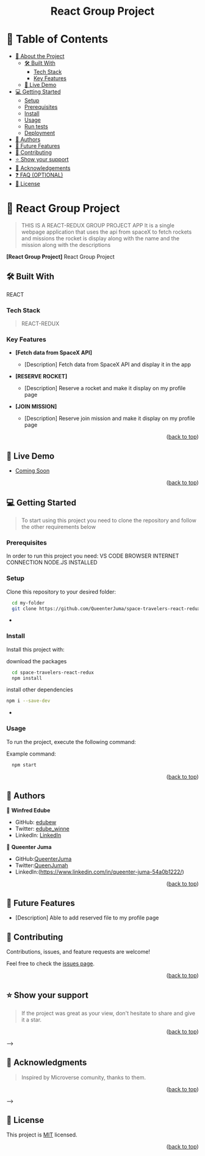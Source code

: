 <h1 align="center"> React Group Project </h1>

<a name="readme-top"></a>

<!-- TABLE OF CONTENTS -->

# 📗 Table of Contents

- [📖 About the Project](#about-project)
  - [🛠 Built With](#built-with)
    - [Tech Stack](#tech-stack)
    - [Key Features](#key-features)
  - [🚀 Live Demo](#live-demo)
- [💻 Getting Started](#getting-started)
  - [Setup](#setup)
  - [Prerequisites](#prerequisites)
  - [Install](#install)
  - [Usage](#usage)
  - [Run tests](#run-tests)
  - [Deployment](#triangular_flag_on_post-deployment)
- [👥 Authors](#authors)
- [🔭 Future Features](#future-features)
- [🤝 Contributing](#contributing)
- [⭐️ Show your support](#support)
- [🙏 Acknowledgements](#acknowledgements)
- [❓ FAQ (OPTIONAL)](#faq)
- [📝 License](#license)

<!-- PROJECT DESCRIPTION -->

# 📖 React Group Project <a name="about-project"></a>

> THIS IS A REACT-REDUX GROUP PROJECT APP
> It is a single webpage application that uses the api from spaceX to fetch rockets and missions
> the rocket is display along with the name and the mission along with the descriptions

**[React Group Project]** React Group Project

## 🛠 Built With <a name="built-with"></a>

REACT

### Tech Stack <a name="tech-stack"></a>

> REACT-REDUX

<!-- Features -->

### Key Features <a name="key-features"></a>

- **[Fetch data from SpaceX API]**

  - [Description] Fetch data from SpaceX API and display it in the app
  
- **[RESERVE ROCKET]**

  - [Description] Reserve a rocket and make it display on my profile page

- **[JOIN MISSION]**
  - [Description] Reserve join mission and make it display on my profile page

<p align="right">(<a href="#readme-top">back to top</a>)</p>

<!-- LIVE DEMO -->

## 🚀 Live Demo <a name="live-demo"></a>
- [Coming Soon](COMING)
<p align="right">(<a href="#readme-top">back to top</a>)</p>

<!-- GETTING STARTED -->

## 💻 Getting Started <a name="getting-started"></a>

> To start using this project you need to clone the repository and follow the other requirements below

### Prerequisites

In order to run this project you need:
VS CODE
BROWSER
INTERNET CONNECTION
NODE.JS INSTALLED

### Setup

Clone this repository to your desired folder:

```sh
  cd my-folder
  git clone https://github.com/QueenterJuma/space-travelers-react-redux.git
```

-

### Install

Install this project with:

download the packages

```sh
  cd space-travelers-react-redux
  npm install
```

install other dependencies

```sh
npm i --save-dev
```

-

### Usage

To run the project, execute the following command:

Example command:

```sh
  npm start
```


<p align="right">(<a href="#readme-top">back to top</a>)</p>

<!-- AUTHORS -->

## 👥 Authors <a name="authors"></a>

👤 **Winfred Edube**

- GitHub: [edubew](https://github.com/edubew)
- Twitter: [edube_winne](https://twitter.com/edube_winne)
- LinkedIn: [LinkedIn](https://linkedin.com/in/winfred-edube-9820a422a/)

👤 **Queenter Juma**

- GitHub:[QueenterJuma](https://github.com/QueenterJuma)
- Twitter:[QueenJumah](https://twitter.com/QueenJumah)
- LinkedIn:(https://www.linkedin.com/in/queenter-juma-54a0b1222/)

<p align="right">(<a href="#readme-top">back to top</a>)</p>

<!-- Future Features -->

## 🔭 Future Features <a name="Future Features"></a>

  - [Description] Able to add reserved file to my profile page

<!-- CONTRIBUTING -->

## 🤝 Contributing <a name="contributing"></a>

Contributions, issues, and feature requests are welcome!

Feel free to check the [issues page](https://github.com/Dmambo/react-group-project/issues).

<p align="right">(<a href="#readme-top">back to top</a>)</p>

 <!-- SUPPORT -->

## ⭐️ Show your support <a name="support"></a>

> If the project was great as your view, don't hesitate to share and give it a star.

<p align="right">(<a href="#readme-top">back to top</a>)</p> -->

<!-- ACKNOWLEDGEMENTS  -->

## 🙏 Acknowledgments <a name="acknowledgements"></a>

> Inspired by Microverse comunity, thanks to them.

<p align="right">(<a href="#readme-top">back to top</a>)</p> -->

<!-- LICENSE  -->

## 📝 License <a name="license"></a>

This project is [MIT](./LICENSE) licensed.

<p align="right">(<a href="#readme-top">back to top</a>)</p>
